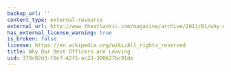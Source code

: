 ```yaml
---
backup_url: ''
content_type: external-resource
external_url: http://www.theatlantic.com/magazine/archive/2011/01/why-our-best-officers-are-leaving/8346/
has_external_license_warning: true
is_broken: false
license: https://en.wikipedia.org/wiki/All_rights_reserved
title: Why Our Best Officers are Leaving
uid: 379c02d3-f8e7-42f5-ac23-300627bc91de
---
```

